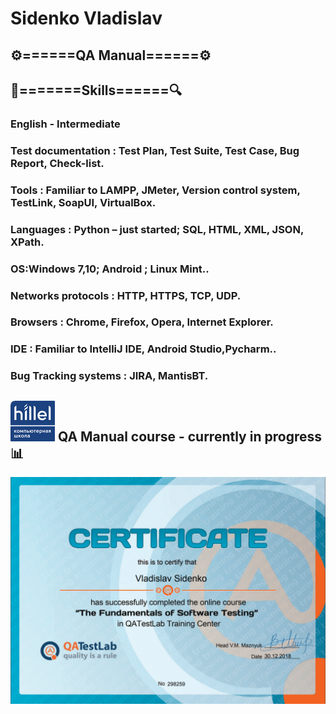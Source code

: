 # Sidenko Vladislav
##   :gear:======QA Manual======:gear:
## :mag_right:=======Skills======:mag:
### English - Intermediate
### Test documentation : Test Plan, Test Suite, Test Case, Bug Report, Check-list.
### Tools : Familiar to LAMPP, JMeter, Version control system, TestLink, SoapUI, VirtualBox.
### Languages : Python – just started; SQL, HTML, XML, JSON, XPath.
### OS:Windows 7,10; Android ; Linux Mint..  
### Networks protocols : HTTP, HTTPS, TCP, UDP.
### Browsers : Chrome, Firefox, Opera, Internet Explorer.
### IDE : Familiar to IntelliJ IDE, Android Studio,Pycharm..
### Bug Tracking systems : JIRA, MantisBT.
## ![Binder](https://github.com/vsidenko/Portfolio/blob/master/img/hillel.logo.png?raw=true) QA Manual course - currently in progress :bar_chart:
![Binder](https://github.com/vsidenko/Portfolio/blob/master/img/QA_sertificate.png?raw=true)

